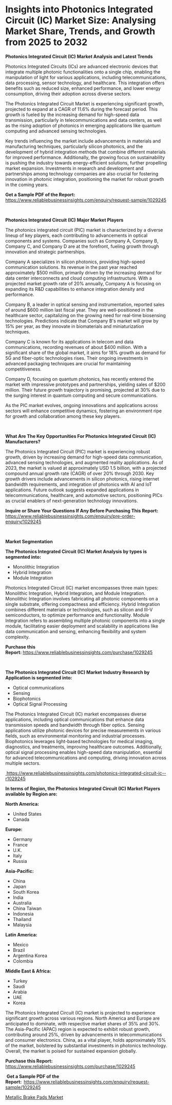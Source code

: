 <p><h1>Insights into Photonics Integrated Circuit (IC) Market Size: Analysing Market Share, Trends, and Growth from 2025 to 2032</h1></p><p><strong>Photonics Integrated Circuit (IC) Market Analysis and Latest Trends</strong></p>
<p><p>Photonics Integrated Circuits (ICs) are advanced electronic devices that integrate multiple photonic functionalities onto a single chip, enabling the manipulation of light for various applications, including telecommunications, data processing, sensor technology, and healthcare. This integration offers benefits such as reduced size, enhanced performance, and lower energy consumption, driving their adoption across diverse sectors.</p><p>The Photonics Integrated Circuit Market is experiencing significant growth, projected to expand at a CAGR of 11.6% during the forecast period. This growth is fueled by the increasing demand for high-speed data transmission, particularly in telecommunications and data centers, as well as the rising adoption of photonics in emerging applications like quantum computing and advanced sensing technologies. </p><p>Key trends influencing the market include advancements in materials and manufacturing techniques, particularly silicon photonics, and the development of hybrid integration methods that combine different materials for improved performance. Additionally, the growing focus on sustainability is pushing the industry towards energy-efficient solutions, further propelling market expansion. Investments in research and development and partnerships among technology companies are also crucial for fostering innovation in photonic integration, positioning the market for robust growth in the coming years.</p></p>
<p><strong>Get a Sample PDF of the Report:&nbsp;</strong> <a href="https://www.reliablebusinessinsights.com/enquiry/request-sample/1029245?utm_campaign=2953&utm_medium=2&utm_source=Github&utm_content=ia&utm_term=21032025&utm_id=photonics-integrated-circuit-ic">https://www.reliablebusinessinsights.com/enquiry/request-sample/1029245</a></p>
<p>&nbsp;</p>
<p><strong>Photonics Integrated Circuit (IC) Major Market Players</strong></p>
<p><p>The photonics integrated circuit (PIC) market is characterized by a diverse lineup of key players, each contributing to advancements in optical components and systems. Companies such as Company A, Company B, Company C, and Company D are at the forefront, fueling growth through innovation and strategic partnerships.</p><p>Company A specializes in silicon photonics, providing high-speed communication solutions. Its revenue in the past year reached approximately $500 million, primarily driven by the increasing demand for data center interconnects and cloud computing infrastructure. With a projected market growth rate of 20% annually, Company A is focusing on expanding its R&D capabilities to enhance integration density and performance.</p><p>Company B, a leader in optical sensing and instrumentation, reported sales of around $600 million last fiscal year. They are well-positioned in the healthcare sector, capitalizing on the growing need for real-time biosensing technologies. Predictions indicate that Company B's market will grow by 15% per year, as they innovate in biomaterials and miniaturization techniques.</p><p>Company C is known for its applications in telecom and data communications, recording revenues of about $400 million. With a significant share of the global market, it aims for 18% growth as demand for 5G and fiber-optic technologies rises. Their ongoing investments in advanced packaging techniques are crucial for maintaining competitiveness.</p><p>Company D, focusing on quantum photonics, has recently entered the market with impressive prototypes and partnerships, yielding sales of $200 million. Their future growth trajectory is promising, projected at 30% due to the surging interest in quantum computing and secure communications.</p><p>As the PIC market evolves, ongoing innovations and applications across sectors will enhance competitive dynamics, fostering an environment ripe for growth and collaboration among these key players.</p></p>
<p>&nbsp;</p>
<p><strong>What Are The Key Opportunities For Photonics Integrated Circuit (IC) Manufacturers?</strong></p>
<p><p>The Photonics Integrated Circuit (PIC) market is experiencing robust growth, driven by increasing demand for high-speed data communication, advanced sensing technologies, and augmented reality applications. As of 2023, the market is valued at approximately USD 1.5 billion, with a projected compound annual growth rate (CAGR) of over 20% through 2030. Key growth drivers include advancements in silicon photonics, rising internet bandwidth requirements, and integration of photonics with AI and IoT applications. Future outlook suggests expanded applications in telecommunications, healthcare, and automotive sectors, positioning PICs as crucial enablers of next-generation technology innovations.</p></p>
<p><strong>Inquire or Share Your Questions If Any Before Purchasing This Report:</strong> <a href="https://www.reliablebusinessinsights.com/enquiry/pre-order-enquiry/1029245?utm_campaign=2953&utm_medium=2&utm_source=Github&utm_content=ia&utm_term=21032025&utm_id=photonics-integrated-circuit-ic">https://www.reliablebusinessinsights.com/enquiry/pre-order-enquiry/1029245</a></p>
<p>&nbsp;</p>
<p><strong>Market Segmentation</strong></p>
<p><strong>The Photonics Integrated Circuit (IC) Market Analysis by types is segmented into:</strong></p>
<p><ul><li>Monolithic Integration</li><li>Hybrid Integration</li><li>Module Integration</li></ul></p>
<p><p>Photonics Integrated Circuit (IC) market encompasses three main types: Monolithic Integration, Hybrid Integration, and Module Integration. Monolithic Integration involves fabricating all photonic components on a single substrate, offering compactness and efficiency. Hybrid Integration combines different materials or technologies, such as silicon and III-V semiconductors, to optimize performance and functionality. Module Integration refers to assembling multiple photonic components into a single module, facilitating easier deployment and scalability in applications like data communication and sensing, enhancing flexibility and system complexity.</p></p>
<p><strong>Purchase this Report:&nbsp;</strong><a href="https://www.reliablebusinessinsights.com/purchase/1029245?utm_campaign=2953&utm_medium=2&utm_source=Github&utm_content=ia&utm_term=21032025&utm_id=photonics-integrated-circuit-ic">https://www.reliablebusinessinsights.com/purchase/1029245</a></p>
<p>&nbsp;</p>
<p><strong>The Photonics Integrated Circuit (IC) Market Industry Research by Application is segmented into:</strong></p>
<p><ul><li>Optical communications</li><li>Sensing</li><li>Biophotonics</li><li>Optical Signal Processing</li></ul></p>
<p><p>The Photonics Integrated Circuit (IC) market encompasses diverse applications, including optical communications that enhance data transmission speeds and bandwidth through fiber optics. Sensing applications utilize photonic devices for precise measurements in various fields, such as environmental monitoring and industrial processes. Biophotonics leverages light-based technologies for medical imaging, diagnostics, and treatments, improving healthcare outcomes. Additionally, optical signal processing enables high-speed data manipulation, essential for advanced telecommunications and computing, driving innovation across multiple sectors.</p></p>
<p><a href="https://www.reliablebusinessinsights.com/photonics-integrated-circuit-ic--r1029245?utm_campaign=2953&utm_medium=2&utm_source=Github&utm_content=ia&utm_term=21032025&utm_id=photonics-integrated-circuit-ic">&nbsp;https://www.reliablebusinessinsights.com/photonics-integrated-circuit-ic--r1029245</a></p>
<p><strong>In terms of Region, the Photonics Integrated Circuit (IC) Market Players available by Region are:</strong></p>
<p>
    <p> <strong> North America: </strong>
        <ul>
            <li>United States</li>
            <li>Canada</li>
        </ul>
        </p> 
    <p> <strong> Europe: </strong>
        <ul>
            <li>Germany</li>
            <li>France</li>
            <li>U.K.</li>
            <li>Italy</li>
            <li>Russia</li>
        </ul>
        </p> 
    <p> <strong> Asia-Pacific: </strong>
        <ul>
            <li>China</li>
            <li>Japan</li>
            <li>South Korea</li>
            <li>India</li>
            <li>Australia</li>
            <li>China Taiwan</li>
            <li>Indonesia</li>
            <li>Thailand</li>
            <li>Malaysia</li>
        </ul>
        </p> 
    <p> <strong> Latin America: </strong>
        <ul>
            <li>Mexico</li>
            <li>Brazil</li>
            <li>Argentina Korea</li>
            <li>Colombia</li>
        </ul>
        </p> 
    <p> <strong> Middle East & Africa: </strong>
        <ul>
            <li>Turkey</li>
            <li>Saudi</li>
            <li>Arabia</li>
            <li>UAE</li>
            <li>Korea</li>
        </ul>
    </p>
    </p>
<p><p>The Photonics Integrated Circuit (IC) market is projected to experience significant growth across various regions. North America and Europe are anticipated to dominate, with respective market shares of 35% and 30%. The Asia-Pacific (APAC) region is expected to exhibit robust growth, contributing around 25%, driven by advancements in telecommunications and consumer electronics. China, as a vital player, holds approximately 15% of the market, bolstered by substantial investments in photonics technology. Overall, the market is poised for sustained expansion globally.</p></p>
<p><strong>Purchase this Report: </strong><a href="https://www.reliablebusinessinsights.com/purchase/1029245?utm_campaign=2953&utm_medium=2&utm_source=Github&utm_content=ia&utm_term=21032025&utm_id=photonics-integrated-circuit-ic">https://www.reliablebusinessinsights.com/purchase/1029245</a></p>
<p>&nbsp;<strong>Get a Sample PDF of the Report:&nbsp;&nbsp;</strong><a href="https://www.reliablebusinessinsights.com/enquiry/request-sample/1029245?utm_campaign=2953&utm_medium=2&utm_source=Github&utm_content=ia&utm_term=21032025&utm_id=photonics-integrated-circuit-ic">https://www.reliablebusinessinsights.com/enquiry/request-sample/1029245</a></p>
<p><strong></strong></p>
<p><p><a href="https://github.com/ogbadujonito22/Market-Research-Report-List-1/blob/main/metallic-brake-pads-market.md?utm_campaign=2953&utm_medium=2&utm_source=Github&utm_content=ia&utm_term=21032025&utm_id=photonics-integrated-circuit-ic">Metallic Brake Pads Market</a></p></p>